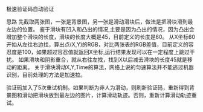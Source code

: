 极速验证码自动验证

思路
先截取两张图，一张是背景图，另一张是滑动滑块后，做法是把滑块滑到最左边的位置。
鉴于滑块有凹入和凸出的情况,主要是因为凸出的情况，因为凸出会增加整个滑块的长度，滑块的长度大概是45，目前定义的长度是60。
从X坐标60开始从左往右边找，算出点(X,Y)的RGB，对比两张表的RGB差值，目前定义的容忍度是100，如果超过容忍值就返回X坐标,运行结果发现可以在一定程度上跳过干扰。
如果滑块和阴影重合，就从右往左找，找到X以后减去滑块的长度45就是移动的距离。
关于滑块滑动X,Y,Time的算法，网络上说的匀速算法并不能逃过机器识别，目前处理的方法是加速拉。


验证码加入了5次重试机制。如果判断为非人为滑动，则刷新验证码，重新得到背景图和滑动把滑块放到最左边的图片，计算滑动轨迹。否则，重新计算滑动轨迹重试。

